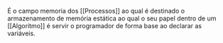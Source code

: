 É o campo memoria dos [[Processos]] ao qual é destinado o armazenamento de memória estática ao qual o seu papel dentro de um [[Algoritmo]] é servir o programador de forma base ao declarar as variáveis. 